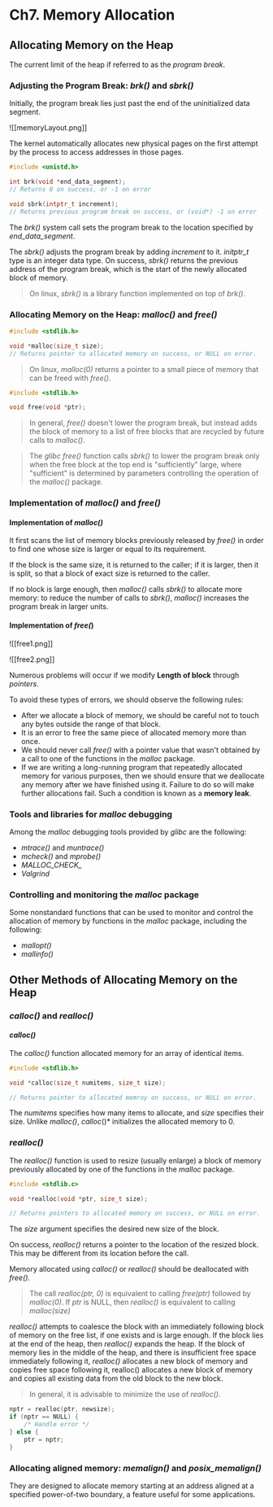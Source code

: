 # Ch7. Memory Allocation

## Allocating Memory on the Heap

The current limit of the heap if referred to as the *program break*.

### Adjusting the Program Break: *brk()* and *sbrk()*

Initially, the program break lies just past the end of the uninitialized data segment.

![[memoryLayout.png]]

The kernel automatically allocates new physical pages on the first attempt by the process to access addresses in those pages.

```c
#include <unistd.h>

int brk(void *end_data_segment);
// Returns 0 on success, or -1 on error

void sbrk(intptr_t increment);
// Returns previous program break on success, or (void*) -1 on error

```

The *brk()* system call sets the program break to the location specified by *end_data_segment*.

The *sbrk()* adjusts the program break by adding *increment* to it.
*initptr_t* type is an integer data type. On success, *sbrk()* returns the previous address of the program break, which is the start of the newly allocated block of memory.
> On linux, *sbrk()* is a library function implemented on top of *brk()*.

### Allocating Memory on the Heap: *malloc()* and *free()*

```c
#include <stdlib.h>

void *malloc(size_t size);
// Returns pointer to allocated memory on success, or NULL on error.
```
> On linux, *malloc(0)* returns a pointer to a small piece of memory that can be freed with *free()*.


```c
#include <stdlib.h>

void free(void *ptr);
```

> In general, *free()* doesn't lower the program break, but instead adds the block of memory to a list of free blocks that are recycled by future calls to *malloc()*.

> The *glibc free()* function calls *sbrk()* to lower the program break only when the free block at the top end is "sufficiently" large, where "sufficient" is determined by parameters controlling the operation of the *malloc()* package.

### Implementation of *malloc()* and *free()*

#### Implementation of *malloc()*
It first scans the list of memory blocks previously released by *free()* in order to find one whose size is larger or equal to its requirement. 

If the block is the same size, it is returned to the caller; if it is larger, then it is split, so that a block of exact size is returned to the caller.

If no block is large enough, then *malloc()* calls *sbrk()* to allocate more memory: to reduce the number of calls to *sbrk()*, *malloc()* increases the program break in larger units.


#### Implementation of *free(*)

![[free1.png]]

![[free2.png]]

Numerous problems will occur if we modify **Length of block** through *pointers*.

To avoid these types of errors, we should observe the following rules:
- After we allocate a block of memory, we should be careful not to touch any bytes outside the range of that block.
- It is an error to free the same piece of allocated memory more than once.
- We should never call *free()* with a pointer value that wasn't obtained by a call to one of the functions in the *malloc* package.
- If we are writing a long-running program that repeatedly allocated memory for various purposes, then we should ensure that we deallocate any memory after we have finished using it. Failure to do so will make further allocations fail. Such a condition is known as a **memory leak**.

### Tools and libraries for *malloc* debugging
Among the *malloc* debugging tools provided by *glibc* are the following:
- *mtrace()* and *muntrace()*
- *mcheck()* and *mprobe()*
- *MALLOC_CHECK_*
- *Valgrind*

### Controlling and monitoring the *malloc* package
Some nonstandard functions that can be used to monitor and control the allocation of memory by functions in the *malloc* package, including the following:
- *mallopt()*
- *mallinfo()*

## Other Methods of Allocating Memory on the Heap

### *calloc()* and *realloc()*

#### *calloc()* 
The *calloc()* function allocated memory for an array of identical items.

```c
#include <stdlib.h>

void *calloc(size_t numitems, size_t size);

// Returns pointer to allocated memroy on success, or NULL on error.
```
The *numitems* specifies how many items to allocate, and *size* specifies their size.
Unlike *malloc()*, *calloc*()* initializes the allocated memory to 0.

### *realloc()*
The *realloc()* function is used to resize (usually enlarge) a block of memory previously allocated by one of the functions in the *malloc* package.

```c
#include <stdlib.c>

void *realloc(void *ptr, size_t size);

// Returns pointers to allocated memory on success, or NULL on error.
```

The *size* argument specifies the desired new size of the block.

On success, *realloc()* returns a pointer to the location of the resized block. This may be different from its location before the call.

Memory allocated using *calloc()* or *realloc()* should be deallocated with *free()*.

> The call *realloc(ptr, 0)* is equivalent to calling *free(ptr)* followed by *malloc(0)*. If *ptr* is NULL, then *realloc()* is equivalent to calling *malloc(size)*

*realloc()* attempts to coalesce the block with an immediately following block of memory on the free list, if one exists and is large enough. If the block lies at the end of the heap, then *realloc()* expands the heap. If the block of memory lies in the middle of the heap, and there is insufficient free space immediately following it, *realloc()* allocates a new block of memory and copies free space following it, realloc() allocates a new block of memory and copies all existing data from the old block to the new block.

> In general, it is advisable to minimize the use of *realloc()*.

```c
nptr = realloc(ptr, newsize);
if (nptr == NULL) {
	/* Handle error */
} else {
	ptr = nptr;
}
```


### Allocating aligned memory: *memalign()* and *posix_memalign()*

They are designed to allocate memory starting at an address aligned at a specified power-of-two boundary, a feature useful for some applications.

